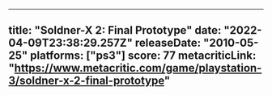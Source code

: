 
---
title: "Soldner-X 2: Final Prototype"
date: "2022-04-09T23:38:29.257Z"
releaseDate: "2010-05-25"
platforms: ["ps3"]
score: 77
metacriticLink: "https://www.metacritic.com/game/playstation-3/soldner-x-2-final-prototype"
---
